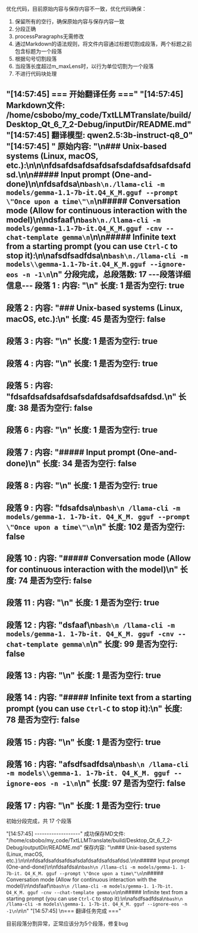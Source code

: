 




优化代码，目前原始内容与保存内容不一致，优化代码确保：

1. 保留所有的空行，确保原始内容与保存内容一致
2. 分段正确
3. processParagraphs无需修改
4. 通过Markdown的语法规则，将文件内容通过标题切割成段落，两个标题之前包含标题为一个段落
5. 根据句号切割段落
6. 当段落长度超过m_maxLens时，以行为单位切割为一个段落
7. 不进行代码块处理

"[14:57:45] === 开始翻译任务 ==="
"[14:57:45] Markdown文件: /home/csbobo/my_code/TxtLLMTranslate/build/Desktop_Qt_6_7_2-Debug/inputDir/README.md"
"[14:57:45] 翻译模型: qwen2.5:3b-instruct-q8_0"
"[14:57:45] "
原始内容: "\n### Unix-based systems (Linux, macOS, etc.):\n\n\nfdsafdsafdsafdsafsdafdsafdsafdsafdsd.\n\n##### Input prompt (One-and-done)\n\nfdsafdsa\n```bash\n./llama-cli -m models/gemma-1.1-7b-it.Q4_K_M.gguf --prompt \"Once upon a time\"\n```\n##### Conversation mode (Allow for continuous interaction with the model)\n\ndsfaaf\n```bash\n./llama-cli -m models/gemma-1.1-7b-it.Q4_K_M.gguf -cnv --chat-template gemma\n```\n\n##### Infinite text from a starting prompt (you can use `Ctrl-C` to stop it):\n\nafsdfsadfdsa\n```bash\n./llama-cli -m models\\gemma-1.1-7b-it.Q4_K_M.gguf --ignore-eos -n -1\n```\n"
分段完成，总段落数: 17
---段落详细信息---
段落 1 :
内容: "\n"
长度: 1
是否为空行: true
----------------
段落 2 :
内容: "### Unix-based systems (Linux, macOS, etc.):\n"
长度: 45
是否为空行: false
----------------
段落 3 :
内容: "\n"
长度: 1
是否为空行: true
----------------
段落 4 :
内容: "\n"
长度: 1
是否为空行: true
----------------
段落 5 :
内容: "fdsafdsafdsafdsafsdafdsafdsafdsafdsd.\n"
长度: 38
是否为空行: false
----------------
段落 6 :
内容: "\n"
长度: 1
是否为空行: true
----------------
段落 7 :
内容: "##### Input prompt (One-and-done)\n"
长度: 34
是否为空行: false
----------------
段落 8 :
内容: "\n"
长度: 1
是否为空行: true
----------------
段落 9 :
内容: "fdsafdsa\n```bash\n /llama-cli -m models/gemma-1. 1-7b-it. Q4_K_M. gguf --prompt \"Once upon a time\"\n```\n"
长度: 102
是否为空行: false
----------------
段落 10 :
内容: "##### Conversation mode (Allow for continuous interaction with the model)\n"
长度: 74
是否为空行: false
----------------
段落 11 :
内容: "\n"
长度: 1
是否为空行: true
----------------
段落 12 :
内容: "dsfaaf\n```bash\n /llama-cli -m models/gemma-1. 1-7b-it. Q4_K_M. gguf -cnv --chat-template gemma\n```\n"
长度: 99
是否为空行: false
----------------
段落 13 :
内容: "\n"
长度: 1
是否为空行: true
----------------
段落 14 :
内容: "##### Infinite text from a starting prompt (you can use `Ctrl-C` to stop it):\n"
长度: 78
是否为空行: false
----------------
段落 15 :
内容: "\n"
长度: 1
是否为空行: true
----------------
段落 16 :
内容: "afsdfsadfdsa\n```bash\n /llama-cli -m models\\gemma-1. 1-7b-it. Q4_K_M. gguf --ignore-eos -n -1\n```\n"
长度: 97
是否为空行: false
----------------
段落 17 :
内容: "\n"
长度: 1
是否为空行: true
----------------
初始分段完成，共 17 个段落

"[14:57:45] -------------------"
成功保存MD文件: "/home/csbobo/my_code/TxtLLMTranslate/build/Desktop_Qt_6_7_2-Debug/outputDir/README.md"
保存内容: "\n### Unix-based systems (Linux, macOS, etc.):\n\n\nfdsafdsafdsafdsafsdafdsafdsafdsafdsd.\n\n##### Input prompt (One-and-done)\n\nfdsafdsa\n```bash\n /llama-cli -m models/gemma-1. 1-7b-it. Q4_K_M. gguf --prompt \"Once upon a time\"\n```\n##### Conversation mode (Allow for continuous interaction with the model)\n\ndsfaaf\n```bash\n /llama-cli -m models/gemma-1. 1-7b-it. Q4_K_M. gguf -cnv --chat-template gemma\n```\n\n##### Infinite text from a starting prompt (you can use `Ctrl-C` to stop it):\n\nafsdfsadfdsa\n```bash\n /llama-cli -m models\\gemma-1. 1-7b-it. Q4_K_M. gguf --ignore-eos -n -1\n```\n\n"
"[14:57:45] \n=== 翻译任务完成 ==="

目前段落分割异常，正常应该分为5个段落，修复bug